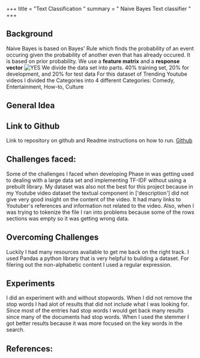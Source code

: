 
+++ title = "Text Classification " 
summary = " Naive Bayes Text classifier " 
+++
## Background 
Naive Bayes is based on Bayes' Rule which finds the probability of an event occuring given the probability of another even that has already occured. It is based on prior probability. We use a **feature matrix** and a **response vector** 
 ![YES](/post/naiveBayes.png)
We divide the data set into parts. 40% training set, 20% for development, and 20% for  test data
For this dataset of Trending Youtube videos I divided the Categories into 4 different Categories: Comedy, Entertainment, How-to, Culture

## General Idea
## Link to Github 
Link to repository on github and Readme instructions on how to run. 
[Github](https://github.com/sergiog23/YoutubeSearchClassify/blob/master/README.md)

## Challenges faced:
 Some of the challenges I faced when developing Phase in was getting used to dealing with a large data set and implementing TF-IDF without using a prebuilt library. My dataset was also not the best for this project because in my Youtube video dataset the textual component in  ['description'] did not give very good insight on the content of the video. It had many links to Youtuber's references and information not related to the video. Also, when I was trying to tokenize the file I ran into problems because some of the rows sections was empty so it was getting wrong data.
## Overcoming Challenges
Luckily I had many resources available to get me back on the right track. I used Pandas a python library that is very helpful to building a dataset. For filering out the non-alphabetic content I used a regular expression. 
## Experiments 
I did an experiment with and without stopwords. When I did not remove the stop words I had alot of results that did not include what I was looking for. Since most of the entries had stop words I would get back many results since many of the documents had stop words. When I used the stemmer I got better results because it was more focused on the key words in the search. 

## References: 